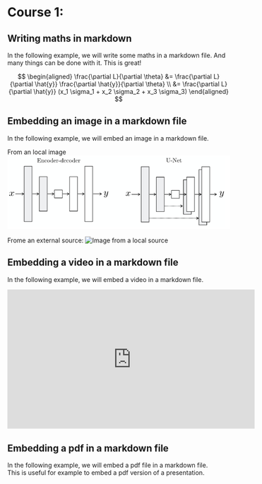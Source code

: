 # Course 1:

## Writing maths in markdown

In the following example, we will write some maths in a markdown file.
And many things can be done with it. This is great!

$$
\begin{aligned}
    \frac{\partial L}{\partial \theta} &= \frac{\partial L}{\partial \hat{y}} \frac{\partial \hat{y}}{\partial \theta} \\
    &= \frac{\partial L}{\partial \hat{y}} (x_1 \sigma_1 + x_2 \sigma_2 + x_3 \sigma_3)
\end{aligned}
$$

## Embedding an image in a markdown file

In the following example, we will embed an image in a markdown file.



From an local image  
![Image from a local source](img/AU_UNet.png)

Frome an external source:
![Image from a local source](https://media.lesechos.com/api/v1/images/view/63ff14d06ae351582e57bd19/1280x720/0703503299745-web-tete.jpg)



## Embedding a video in a markdown file

In the following example, we will embed a video in a markdown file.

<iframe width="560" height="315" src="https://www.youtube.com/embed/qs5VyYtlY8Y" title="YouTube video player" frameborder="0" allow="accelerometer; autoplay; clipboard-write; encrypted-media; gyroscope; picture-in-picture; web-share" allowfullscreen></iframe>

## Embedding a pdf in a markdown file

In the following example, we will embed a pdf file in a markdown file.   
This is useful for example to embed a pdf version of a presentation.

<object data="https://arxiv.org/pdf/2209.09203.pdf" width="1000" height="1000" type='application/pdf'></object>

